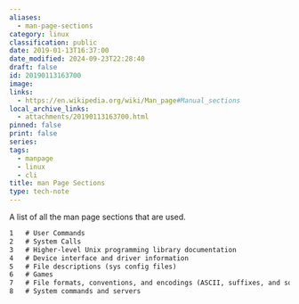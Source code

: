```yaml
---
aliases:
  - man-page-sections
category: linux
classification: public
date: 2019-01-13T16:37:00
date_modified: 2024-09-23T22:28:40
draft: false
id: 20190113163700
image: 
links:
  - https://en.wikipedia.org/wiki/Man_page#Manual_sections
local_archive_links:
  - attachments/20190113163700.html
pinned: false
print: false
series: 
tags:
  - manpage
  - linux
  - cli
title: man Page Sections
type: tech-note
---
```


A list of all the man page sections that are used.

``` markdown
1   # User Commands
2   # System Calls
3   # Higher-level Unix programming library documentation
4   # Device interface and driver information
5   # File descriptions (sys config files)
6   # Games
7   # File formats, conventions, and encodings (ASCII, suffixes, and so on)
8   # System commands and servers
```

